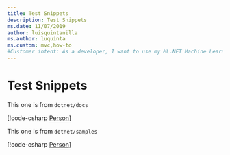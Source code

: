 ```yaml
---
title: Test Snippets
description: Test Snippets
ms.date: 11/07/2019
author: luisquintanilla
ms.author: luquinta
ms.custom: mvc,how-to
#Customer intent: As a developer, I want to use my ML.NET Machine Learning model through the internet using an ASP.NET Core Web API
---
```


# Test Snippets

This one is from `dotnet/docs`

[!code-csharp [Person](../tutorials/snippets/test-snippets/Person.cs)]

This one is from `dotnet/samples`

[!code-csharp [Person](~/samples/machine-learning/tutorials/TestSnippet/Person.cs)]
